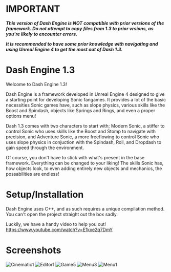 # IMPORTANT
***This version of Dash Engine is NOT compatible with prior versions of the framework. Do not attempt to copy files from 1.3 to prior vrsions, as you're likely to encounter errors.***

***It is recommended to have some prior knowledge with navigating and using Unreal Engine 4 to get the most out of Dash 1.3.***

# Dash Engine 1.3

Welcome to Dash Engine 1.3!

Dash Engine is a framework developed in Unreal Engine 4 designed to give a starting point for developing Sonic fangames. It provides a lot of the basic necessities Sonic games have, such as slope physics, various skills like the Boost and Spindash, objects like Springs and Rings, and even a proper options menu!

Dash 1.3 comes with two characters to start with; Modern Sonic, a stiffer to control Sonic who uses skills like the Boost and Stomp to navigate with precision, and Adventure Sonic, a more freeflowing to control Sonic who uses slope physics in conjuction with the Spindash, Roll, and Dropdash to gain speed through the environment.

Of course, you don't have to stick with what's present in the base framework. Everything can be changed to your liking! The skills Sonic has, how objects look, to even adding entirely new objects and mechanics, the possabilities are endless!

# Setup/Installation

Dash Engine uses C++, and as such requires a unique compilation method. You can't open the project straight out the box sadly.

Luckily, we have a handy video to help you out!
https://www.youtube.com/watch?v=E1kxe2q7DmY

# Screenshots
![Cinematic1](https://github.com/YakuzaBalooza/Dash-Engine-1.3/assets/62483766/973b6361-ad7d-4ca5-80bf-61557fdedd7d)
![Editor1](https://github.com/YakuzaBalooza/Dash-Engine-1.3/assets/62483766/1ec7c0e6-f792-4993-ac0c-2966a5c26496)
![Game5](https://github.com/YakuzaBalooza/Dash-Engine-1.3/assets/62483766/c2828a6b-7ee4-48cf-87aa-ecea6fafa164)
![Menu3](https://github.com/YakuzaBalooza/Dash-Engine-1.3/assets/62483766/62d1251b-5bd9-467e-ad1f-f21c24d03c7f)
![Menu1](https://github.com/YakuzaBalooza/Dash-Engine-1.3/assets/62483766/5d66e0c8-076d-4e9d-8b8c-8b2a17273762)

